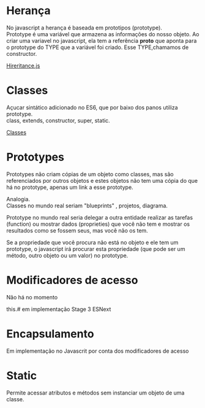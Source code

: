 Herança
=======
No javascript a herança é baseada em prototipos (prototype).   
Prototype é uma variável que armazena as informações do nosso objeto. Ao criar uma variavel no javascript, ela tem a referência __proto__ que aponta para o prototype do TYPE que a variável foi criado. Esse TYPE,chamamos de constructor.    

[Hireritance.js](./hireritance/hireritance.js)



Classes
=======
Açucar sintático adicionado no ES6, que por baixo dos panos utiliza prototype.   
class, extends, constructor, super, static.    

[Classes](./Classe/)

Prototypes
==========

Prototypes não criam cópias de um objeto como classes, mas são referenciados por outros objetos e estes objetos não tem uma cópia do que há no prototype, apenas um link a esse prototype.


Analogia.   
Classes no mundo real seriam "blueprints" , projetos, diagrama.

Prototype no mundo real seria delegar a outra entidade realizar as tarefas (function) ou mostrar dados (proprieties) que você não tem e mostrar os resultados como se fossem seus, mas você não os tem.

Se a propriedade que você procura não está no objeto e ele tem um prototype, o javascript irá procurar esta propriedade (que pode ser um método, outro objeto ou um valor) no prototype.


Modificadores de acesso 
=======================

Não há no momento    

this.# em implementação Stage 3 ESNext



Encapsulamento
===============

Em implementação no Javascrit por conta dos modificadores de acesso


Static
=======

Permite acessar atributos e métodos sem instanciar um objeto de uma classe.

